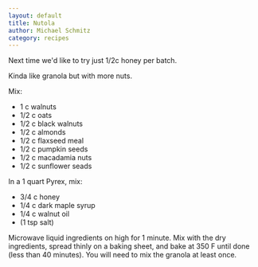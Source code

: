 ```yaml
---
layout: default
title: Nutola
author: Michael Schmitz
category: recipes
---
```


Next time we'd like to try just 1/2c honey per batch.

Kinda like granola but with more nuts.

Mix:

* 1 c walnuts
* 1/2 c oats
* 1/2 c black walnuts
* 1/2 c almonds
* 1/2 c flaxseed meal
* 1/2 c pumpkin seeds
* 1/2 c macadamia nuts
* 1/2 c sunflower seads

In a 1 quart Pyrex, mix:

* 3/4 c honey
* 1/4 c dark maple syrup
* 1/4 c walnut oil
* (1 tsp salt)

Microwave liquid ingredients on high for 1 minute. Mix with the dry
ingredients, spread thinly on a baking sheet, and bake at 350 F until done (less than 40 minutes).
You will need to mix the granola at least once.
